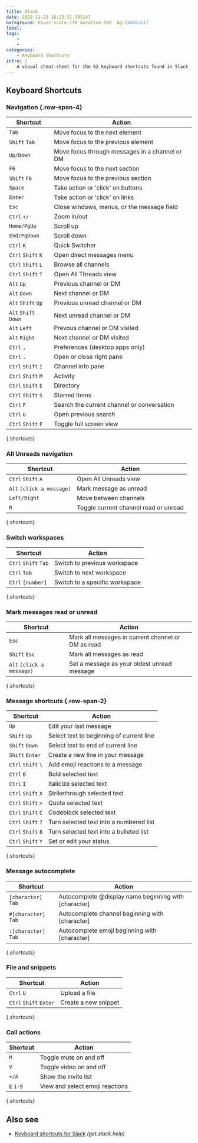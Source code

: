 ```yaml
---
title: Slack
date: 2022-11-23 16:23:31.705147
background: hover:scale-110 duration-500  bg-[#4d1a51]
label: 
tags: 
    - 
    - 
categories:
    - Keyboard Shortcuts
intro: |
    A visual cheat-sheet for the 62 keyboard shortcuts found in Slack
---
```




Keyboard Shortcuts
------------------



### Navigation {.row-span-4}

Shortcut | Action
---|---
`Tab`  | Move focus to the next element
`Shift` `Tab`  | Move focus to the previous element
`Up/Down`  | Move focus through messages in a channel or DM
`F6`  | Move focus to the next section
`Shift` `F6`  | Move focus to the previous section
`Space`  | Take action or 'click' on buttons
`Enter`  | Take action or 'click' on links
`Esc`  | Close windows, menus, or the message field
`Ctrl` `+/-`  | Zoom in/out
`Home/PgUp`  | Scroll up
`End/PgDown`  | Scroll down
`Ctrl` `K`  | Quick Switcher
`Ctrl` `Shift` `K`  | Open direct messages menu
`Ctrl` `Shift` `L`  | Browse all channels
`Ctrl` `Shift` `T`  | Open All Threads view
`Alt` `Up`  | Previous channel or DM
`Alt` `Down`  | Next channel or DM
`Alt` `Shift` `Up`  | Previous unread channel or DM
`Alt` `Shift` `Down`  | Next unread channel or DM
`Alt` `Left`  | Prevous channel or DM visited
`Alt` `Right`  | Next channel or DM visited
`Ctrl` `,`  | Preferences (desktop apps only)
`Ctrl` `.`  | Open or close right pane
`Ctrl` `Shift` `I`  | Channel info pane
`Ctrl` `Shift` `M`  | Activity
`Ctrl` `Shift` `E`  | Directory
`Ctrl` `Shift` `S`  | Starred Items
`Ctrl` `F`  | Search the current channel or conversation
`Ctrl` `G`  | Open previous search
`Ctrl` `Shift` `F`  | Toggle full screen view
{.shortcuts}


### All Unreads navigation

Shortcut | Action
---|---
`Ctrl` `Shift` `A`  | Open All Unreads view
`Alt` `(click a message)`  | Mark message as unread
`Left/Right`  | Move between channels
`R`  | Toggle current channel read or unread
{.shortcuts}


### Switch workspaces

Shortcut | Action
---|---
`Ctrl` `Shift` `Tab`  | Switch to previous workspace
`Ctrl` `Tab`  | Switch to next workspace
`Ctrl` `[number]`  | Switch to a specific workspace
{.shortcuts}


### Mark messages read or unread

Shortcut | Action
---|---
`Esc`  | Mark all messages in current channel or DM as read
`Shift` `Esc`  | Mark all messages as read
`Alt` `(click a message)`  | Set a message as your oldest unread message
{.shortcuts}


### Message shortcuts {.row-span-2}

Shortcut | Action
---|---
`Up`  | Edit your last message
`Shift` `Up`  | Select text to beginning of current line
`Shift` `Down`  | Select text to end of current line
`Shift` `Enter`  | Create a new line in your message
`Ctrl` `Shift` `\`  | Add emoji reactions to a message
`Ctrl` `B`  | Bold selected text
`Ctrl` `I`  | Italicize selected text
`Ctrl` `Shift` `X`  | Strikethrough selected text
`Ctrl` `Shift` `>`  | Quote selected text
`Ctrl` `Shift` `C`  | Codeblock selected text
`Ctrl` `Shift` `7`  | Turn selected text into a numbered list
`Ctrl` `Shift` `8`  | Turn selected text into a bulleted list
`Ctrl` `Shift` `Y`  | Set or edit your status
{.shortcuts}


### Message autocomplete

Shortcut | Action
---|---
`[character]` `Tab`  | Autocomplete @display name beginning with [character]
`#[character]` `Tab`  | Autocomplete channel beginning with [character]
`:[character]` `Tab`  | Autocomplete emoji beginning with [character]
{.shortcuts}


### File and snippets

Shortcut | Action
---|---
`Ctrl` `U`  | Upload a file
`Ctrl` `Shift` `Enter`  | Create a new snippet
{.shortcuts}


### Call actions

Shortcut | Action
---|---
`M`  | Toggle mute on and off
`V`  | Toggle video on and off
`+/A`  | Show the invite list
`E` `1-9`  | View and select emoji reactions
{.shortcuts}




Also see
--------
- [Keyboard shortcuts for Slack](https://get.slack.help/hc/en-us/articles/201374536-Slack-keyboard-shortcuts) _(get.slack.help)_

